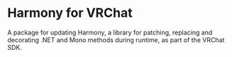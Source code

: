 # Harmony for VRChat
A package for updating Harmony, a library for patching, replacing and decorating .NET and Mono methods during runtime, as part of the VRChat SDK.
